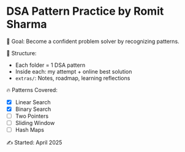 # DSA Pattern Practice by Romit Sharma

🎯 Goal: Become a confident problem solver by recognizing patterns.

📁 Structure:
- Each folder = 1 DSA pattern
- Inside each: my attempt + online best solution
- `extras/`: Notes, roadmap, learning reflections

🔥 Patterns Covered:
- [x] Linear Search
- [x] Binary Search
- [ ] Two Pointers
- [ ] Sliding Window
- [ ] Hash Maps

✍️ Started: April 2025
